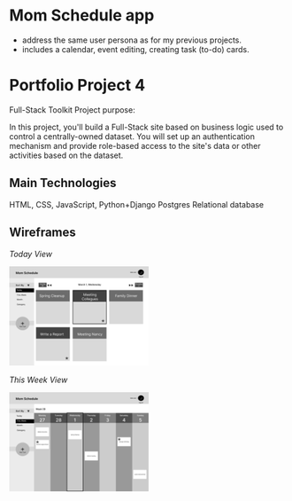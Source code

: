 # Mom Schedule app

- address the same user persona as for my previous projects. 
- includes a calendar, event editing, creating task (to-do) cards.

# Portfolio Project 4
Full-Stack Toolkit
Project purpose:

In this project, you'll build a Full-Stack site based on business logic used to control a centrally-owned dataset. You will set up an authentication mechanism and provide role-based access to the site's data or other activities based on the dataset.

## Main Technologies
HTML, CSS, JavaScript, Python+Django
Postgres Relational database 


## Wireframes

*Today View*

<img width="50%" alt="wireframe" src="wireframes/mom-schedule-wireframe-desktop-today-view.png"> 

*This Week View*

<img width="50%" alt="wireframe" src="wireframes/mom-schedule-wireframe-desktop-week-view.png">
